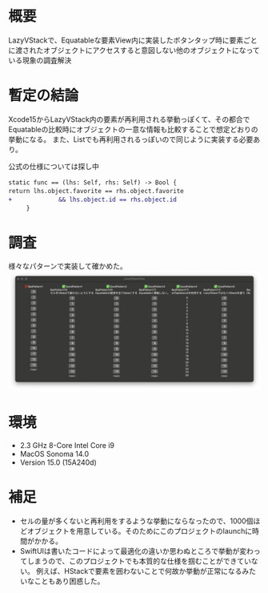 

# 概要
LazyVStackで、Equatableな要素View内に実装したボタンタップ時に要素ごとに渡されたオブジェクトにアクセスすると意図しない他のオブジェクトになっている現象の調査解決

# 暫定の結論

Xcode15からLazyVStack内の要素が再利用される挙動っぽくて、その都合でEquatableの比較時にオブジェクトの一意な情報も比較することで想定どおりの挙動になる。
また、Listでも再利用されるっぽいので同じように実装する必要あり。

公式の仕様については探し中

```diff
static func == (lhs: Self, rhs: Self) -> Bool {
return lhs.object.favorite == rhs.object.favorite
+             && lhs.object.id == rhs.object.id
     }
```


# 調査
様々なパターンで実装して確かめた。
![image.png](image.png)

# 環境
* 2.3 GHz 8-Core Intel Core i9
* MacOS Sonoma 14.0
* Version 15.0 (15A240d)

# 補足
* セルの量が多くないと再利用をするような挙動にならなったので、1000個ほどオブジェクトを用意している。そのためにこのプロジェクトのlaunchに時間がかかる。
* SwiftUIは書いたコードによって最適化の違いか思わぬところで挙動が変わってしまうので、このプロジェクトでも本質的な仕様を掴むことができていない。
例えば、HStackで要素を囲わないことで何故か挙動が正常になるみたいなこともあり困惑した。